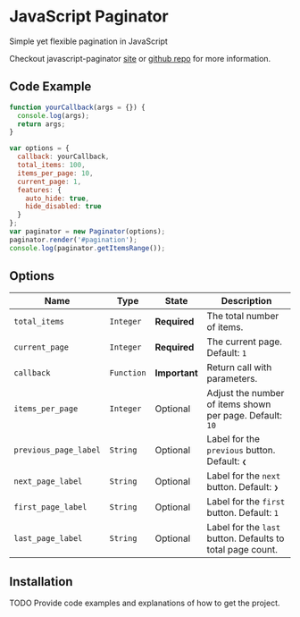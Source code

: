 # JavaScript Paginator

Simple yet flexible pagination in JavaScript

Checkout javascript-paginator
[site](https://yavorivanov.github.io/javascript-paginator/)
or
[github repo](https://github.com/YavorIvanov/javascript-paginator/)
for more information.


## Code Example

```javascript
function yourCallback(args = {}) {
  console.log(args);
  return args;
}

var options = {
  callback: yourCallback,
  total_items: 100,
  items_per_page: 10,
  current_page: 1,
  features: {
    auto_hide: true,
    hide_disabled: true
  }
};
var paginator = new Paginator(options);
paginator.render('#pagination');
console.log(paginator.getItemsRange());
```
## Options
Name                  | Type       | State         | Description
----------------------|------------|---------------|----------------------
`total_items`         | `Integer`  | **Required**  | The total number of items.
`current_page`        | `Integer`  | **Required**  | The current page. Default: `1`
`callback`            | `Function` | **Important** | Return call with parameters.
`items_per_page`      | `Integer`  | Optional      | Adjust the number of items shown per page. Default: `10`
`previous_page_label` | `String`   | Optional      | Label for the `previous` button. Default: `❮`
`next_page_label`     | `String`   | Optional      | Label for the `next` button. Default: `❯`
`first_page_label`    | `String`   | Optional      | Label for the `first` button. Default: `1`
`last_page_label`     | `String`   | Optional      | Label for the `last` button. Defaults to total page count.

## Installation

TODO Provide code examples and explanations of how to get the project.
